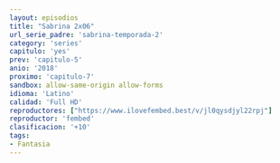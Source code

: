 ```yaml
---
layout: episodios
title: "Sabrina 2x06"
url_serie_padre: 'sabrina-temporada-2'
category: 'series'
capitulo: 'yes'
prev: 'capitulo-5'
anio: '2018'
proximo: 'capitulo-7'
sandbox: allow-same-origin allow-forms
idioma: 'Latino'
calidad: 'Full HD'
reproductores: ["https://www.ilovefembed.best/v/jl0qysdjyl22rpj"]
reproductor: 'fembed'
clasificacion: '+10'
tags:
- Fantasia
---
```












